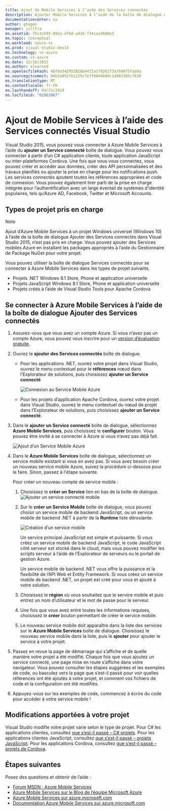 ```yaml
---
title: Ajout de Mobile Services à l’aide des Services connectés
description: Ajouter Mobile Services à l’aide de la boîte de dialogue Ajouter des Services connectés Visual Studio
documentationcenter: na
author: ghogen
manager: jillfra
ms.assetid: 75c3cb93-88e1-476d-a416-f34caa3608e3
ms.topic: conceptual
ms.workload: azure-vs
ms.prod: visual-studio-dev14
ms.technology: vs-azure
ms.custom: vs-azure
ms.date: 12/16/2015
ms.author: mlearned
ms.openlocfilehash: 4bfda342952820b4472a1f826273a7b9075faa9a
ms.sourcegitcommit: 94b3a052fb1229c7e7f8804b09c1d403385c7630
ms.translationtype: MT
ms.contentlocale: fr-FR
ms.lasthandoff: 04/23/2019
ms.locfileid: "62963967"
---
```

# <a name="adding-mobile-services-by-using-visual-studio-connected-services"></a>Ajout de Mobile Services à l’aide des Services connectés Visual Studio
Visual Studio 2015, vous pouvez vous connecter à Azure Mobile Services à l’aide du **ajouter un Service connecté** boîte de dialogue. Vous pouvez vous connecter à partir d’un C# application cliente, toute application JavaScript ou inter-plateformes Cordova. Une fois que vous vous connectez, vous pouvez créer et accéder aux données, créer des API personnalisées et des travaux planifiés ou ajouter la prise en charge pour les notifications push.  Les services connectés ajoutent toutes les références appropriées et code de connexion. Vous pouvez également tirer parti de la prise en charge intégrée pour l’authentification avec un large éventail de systèmes d’identité populaires, tels qu’Azure AD, Facebook, Twitter et Microsoft Accounts.

## <a name="supported-project-types"></a>Types de projet pris en charge
> [!NOTE]
> Ajout d’Azure Mobile Services à un projet Windows universel (Windows 10) à l’aide de la boîte de dialogue Ajouter des Services connectés dans Visual Studio 2015, n’est pas pris en charge. Vous pouvez ajouter des Services mobiles Azure en installant les packages appropriés à l’aide du Gestionnaire de Package NuGet pour votre projet.
>
>

Vous pouvez utiliser la boîte de dialogue Services connectés pour se connecter à Azure Mobile Services dans les types de projet suivants.

* Projets .NET Windows 8.1 Store, Phone et application universelle
* Projets JavaScript Windows 8.1 Store, Phone et application universelle
* Projets créés à l’aide de Visual Studio Tools pour Apache Cordova

## <a name="connect-to-azure-mobile-services-using-the-add-connected-services-dialog"></a>Se connecter à Azure Mobile Services à l’aide de la boîte de dialogue Ajouter des Services connectés
1. Assurez-vous que vous avez un compte Azure. Si vous n’avez pas un compte Azure, vous pouvez vous inscrire pour un [version d’évaluation gratuite](http://go.microsoft.com/fwlink/?LinkId=518146).
2. Ouvrez le **ajouter des Services connectés** boîte de dialogue.

   * Pour les applications .NET, ouvrez votre projet dans Visual Studio, ouvrez le menu contextuel pour le **références** nœud dans l’Explorateur de solutions, puis choisissez **ajouter un Service connecté**

        ![Connexion au Service Mobile Azure](./media/vs-azure-tools-connected-services-add-mobile-services/IC797635.png)
   * Pour les projets d’application Apache Cordova, ouvrez votre projet dans Visual Studio, ouvrez le menu contextuel du nœud de projet dans l’Explorateur de solutions, puis choisissez **ajouter un Service connecté**.
3. Dans le **ajouter un Service connecté** boîte de dialogue, sélectionnez **Azure Mobile Services**, puis choisissez le **configurer** bouton. Vous pouvez être invité à se connecter à Azure si vous n’avez pas déjà fait.

    ![Ajout d’un Service Mobile Azure](./media/vs-azure-tools-connected-services-add-mobile-services/IC797636.png)
4. Dans le **Azure Mobile Services** boîte de dialogue, sélectionnez un service mobile existant si vous en avez pas. Si vous avez besoin créer un nouveau service mobile Azure, suivez la procédure ci-dessous pour le faire. Sinon, passez à l'étape suivante.

    Pour créer un nouveau compte de service mobile :

   1. Choisissez le **créer un Service** lien en bas de la boîte de dialogue.
       ![Ajouter un service connecté mobile](./media/vs-azure-tools-connected-services-add-mobile-services/IC797637.png)
   2. Sur le **créer un Service Mobile** boîte de dialogue, vous pouvez choisir un service mobile de backend JavaScript, ou un service mobile de backend .NET à partir de la **Runtime** liste déroulante.

       ![Création d’un service mobile](./media/vs-azure-tools-connected-services-add-mobile-services/IC797638.png)

       Un service principal JavaScript est simple et puissante. Si vous créez un service mobile de backend JavaScript, le code JavaScript côté serveur est stocké dans le cloud, mais vous pouvez modifier les scripts serveur à l’aide de l’Explorateur de serveurs ou le portail de gestion Azure.

       Un service mobile de backend .NET vous offre la puissance et la flexibilité de l’API Web et Entity Framework. Si vous créez un service mobile de backend .NET, un projet est créé pour vous et ajouté à votre solution.
   3. Choisissez le **région** où vous souhaitez que le service mobile et puis entrez un nom d’utilisateur et le mot de passe pour le serveur.
   4. Une fois que vous avez entré toutes les informations requises, choisissez le **créer** bouton permettant de créer le service mobile.
   5. Le nouveau service mobile doit apparaître dans la liste des services sur le **Azure Mobile Services** boîte de dialogue. Choisissez le nouveau service mobile dans la liste, puis le **ajouter** pour ajouter le service à votre projet.
5. Passez en revue la page de démarrage qui s’affiche et de quelle manière votre projet a été modifié. Chaque fois que vous ajoutez un service connecté, une page mise en route s’affiche dans votre navigateur. Vous pouvez consulter les étapes suggérées et les exemples de code, ou basculez vers la page que s’est-il passé pour voir quelles références ont été ajoutés à votre projet, et comment vos fichiers de code et la configuration ont été modifiés.
6. Appuyez-vous sur les exemples de code, commencez à écrire du code pour accéder à votre service mobile !

## <a name="how-your-project-is-modified"></a>Modifications apportées à votre projet
Visual Studio modifie votre projet varie selon le type de projet. Pour C# les applications clientes, consultez [que s’est-il passé – C# projets](http://go.microsoft.com/fwlink/p/?LinkId=513119). Pour les applications clientes JavaScript, consultez [que s’est-il passé – projets JavaScript](http://go.microsoft.com/fwlink/p/?LinkId=513120). Pour les applications Cordova, consultez [que s’est-il passé – projets de Cordova](http://go.microsoft.com/fwlink/p/?LinkId=513116).

## <a name="next-steps"></a>Étapes suivantes
Posez des questions et obtenir de l’aide :

* [Forum MSDN : Azure Mobile Services](https://social.msdn.microsoft.com/forums/azure/home?forum=azuremobile)
* [Azure Mobile Services sur le Blog de l’équipe Microsoft Azure](https://azure.microsoft.com/blog/topics/mobile/)
* [Azure Mobile Services sur azure.microsoft.com](https://azure.microsoft.com/services/mobile-services/)
* [Documentation Azure Mobile Services sur azure.microsoft.com](https://azure.microsoft.com/documentation/services/mobile-services/)
